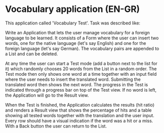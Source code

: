 # Vocabulary application (EN-GR)

This application called 'Vocabulary Test'. Task was described like:

Write an Application that lets the user manage vocabulary for a foreign language to be learned. It consists of a Form where the user can insert two words, one for the native language (let's say English) and one for the foreign language (let's say German). The vocabulary pairs are appended to a List and can be deleted.

At any time the user can start a Test mode (add a button next to the list for it) which randomly chooses 20 words from the List in a random order. The Test mode then only shows one word at a time together with an input field where the user needs to insert the translated word. Submitting the translated word then shows the next word. The progress in the Test is indicated through a progress bar on top of the Test view. If no word is left, the Application will go to the Result view.

When the Test is finished, the Application calculates the results (hit ratio) and renders a Result view that shows the percentage of hits and a table showing all tested words together with the translation and the user input. Every row should have a visual indication if the word was a hit or a miss. With a Back button the user can return to the List.